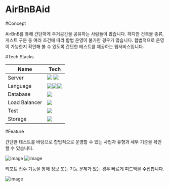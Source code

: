 # AirBnBAid

#Concept

AirBnB를 통해 간단하게 주거공간을 공유하는 사람들이 많습니다.
하지만 건축물 종류, 게스트 구분 등 여러 조건에 따라 합법 운영이 불가한 경우가 많습니다.
합법적으로 운영이 가능한지 확인해 볼 수 있도록 간단한 테스트를 제공하는 웹서비스입니다.

#Tech Stacks

|Name|Tech|
|---|---|
|Server|<img src="https://img.shields.io/badge/Node.js-339933?style=flat-square&logo=Node.js&logoColor=white"/> <img src="https://img.shields.io/badge/Express-000000?style=flat-square&logo=Express&logoColor=white"/>|
|Language|<img src="https://img.shields.io/badge/JavaScript-F7DF1E?style=flat-square&logo=JavaScript&logoColor=white"/><img src="https://img.shields.io/badge/-%20html-green"/><img src="https://img.shields.io/badge/-%20css-white"/>|
|Database|<img src="https://img.shields.io/badge/MySQL-4479A1?style=flat-square&logo=MySQL&logoColor=white"/>|
|Load Balancer|<img src="https://img.shields.io/badge/AWS ALB-FF9900?style=flat-square"/>|
|Test|<img src="https://img.shields.io/badge/Jest-C21325?style=flat-square&logo=Jest&logoColor=white"/>|
|Storage|<img src="https://img.shields.io/badge/AWS S3-FF9900?style=flat-square"/>|

#Feature
 
간단한 테스트를 바탕으로 합법적으로 운영할 수 있는 사업자 유형과 세부 기준을 확인할 수 있습니다.

![image](https://user-images.githubusercontent.com/54808299/147044858-44162f97-3080-46d5-8259-3d8d47e0743e.png)
![image](https://user-images.githubusercontent.com/54808299/147044980-c006e48a-bf2a-472e-8188-aa2373d7cb13.png)

리포트 접수 기능을 통해 정보 또는 기능 문제가 있는 경우 빠르게 피드백을 수집합니다.

![image](https://user-images.githubusercontent.com/54808299/147045453-58ecdb55-45fb-4e1f-83ee-d0defe272503.png)
